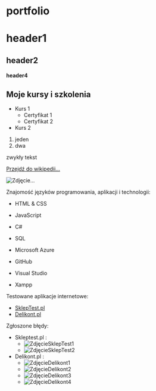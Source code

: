 # portfolio

# header1
## header2
#### header4

## Moje kursy i szkolenia
  - Kurs 1
    - Certyfikat 1
    - Certyfikat 2
  - Kurs 2
1. jeden
2. dwa

zwykły tekst

[Przejdź do wikipedii...](https://www.wikipedia.org)

![Zdjęcie...](https://wikipedia.org/portal/wikipedia.org/assets/img/Wikipedia-logo-v2@1.5x.png)

Znajomość języków programowania, aplikacji i technologii:
  - HTML & CSS
  - JavaScript
  - C#
  - SQL

  - Microsoft Azure
  - GitHub
  - Visual Studio
  - Xampp

Testowane aplikacje internetowe:
 - [SklepTest.pl](https://skleptest.pl)
 - [Delikont.pl](https://delikont.pl)

Zgłoszone błędy:
  - Skleptest.pl :
    - ![ZdjęcieSklepTest1]()
    - ![ZdjęcieSklepTest2]()
  - Delikont.pl :
    - ![ZdjęcieDelikont1]()
    - ![ZdjęcieDelikont2]()
    - ![ZdjęcieDelikont3]()
    - ![ZdjęcieDelikont4]()

